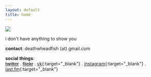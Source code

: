 ```yaml
---
layout: default
title: home
---
```

![](../assets/-.jpg)

<!--- ### deathwheadfish -->


i don't have anything to show you  

**contact**: deathwheadfish (at) gmail.com   

**social things**:  
~~[twitter]()~~ . ~~[flickr]()~~ . [vk](https://vk.com/coldcoldcomfort){:target="_blank"} . [instagram](http://instagr.am/deathwheadfish){:target="_blank"} . [last.fm](http://last.fm/user/deathwheadfish){:target="_blank"}
